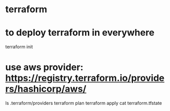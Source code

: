 # terraform

# to deploy terraform in everywhere
terraform init

# use aws provider: https://registry.terraform.io/providers/hashicorp/aws/

ls .terraform/providers
terraform plan
terraform apply
cat terraform.tfstate


